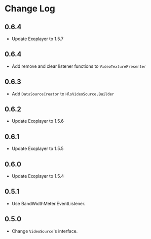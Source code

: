 Change Log
===

0.6.4
---
* Update Exoplayer to 1.5.7

0.6.4
---
* Add remove and clear listener functions to `VideoTexturePresenter`

0.6.3
---
* Add `DataSourceCreator` to `HlsVideoSource.Builder`

0.6.2
---
* Update Exoplayer to 1.5.6

0.6.1
---
* Update Exoplayer to 1.5.5

0.6.0
---
* Update Exoplayer to 1.5.4 

0.5.1
---
* Use BandWidthMeter.EventListener.

0.5.0
---
* Change `VideoSource`'s interface.
